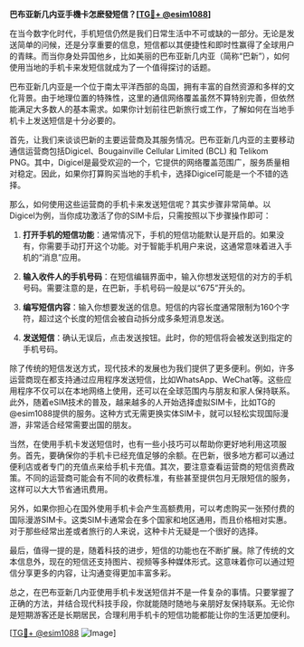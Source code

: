 **巴布亚新几内亚手機卡怎麽發短信？[[TG💪+ @esim1088](https://t.me/s/esim1088)]**

在当今数字化时代，手机短信仍然是我们日常生活中不可或缺的一部分。无论是发送简单的问候，还是分享重要的信息，短信都以其便捷性和即时性赢得了全球用户的青睐。而当你身处异国他乡，比如美丽的巴布亚新几内亚（简称“巴新”），如何使用当地的手机卡来发短信就成为了一个值得探讨的话题。

巴布亚新几内亚是一个位于南太平洋西部的岛国，拥有丰富的自然资源和多样的文化背景。由于地理位置的特殊性，这里的通信网络覆盖虽然不算特别完善，但依然能满足大多数人的基本需求。如果你计划前往巴新旅行或工作，了解如何在当地手机卡上发送短信是十分必要的。

首先，让我们来谈谈巴新的主要运营商及其服务情况。巴布亚新几内亚的主要移动通信运营商包括Digicel、Bougainville Cellular Limited (BCL) 和 Telikom PNG。其中，Digicel是最受欢迎的一个，它提供的网络覆盖范围广，服务质量相对稳定。因此，如果你打算购买当地的手机卡，选择Digicel可能是一个不错的选择。

那么，如何使用这些运营商的手机卡来发送短信呢？其实步骤非常简单。以Digicel为例，当你成功激活了你的SIM卡后，只需按照以下步骤操作即可：

1. **打开手机的短信功能**：通常情况下，手机的短信功能默认是开启的。如果没有，你需要手动打开这个功能。对于智能手机用户来说，这通常意味着进入手机的“消息”应用。

2. **输入收件人的手机号码**：在短信编辑界面中，输入你想发送短信的对方的手机号码。需要注意的是，在巴新，手机号码一般是以“675”开头的。

3. **编写短信内容**：输入你想要发送的信息。短信的内容长度通常限制为160个字符，超过这个长度的短信会被自动拆分成多条短消息发送。

4. **发送短信**：确认无误后，点击发送按钮。此时，你的短信将会被发送到指定的手机号码。

除了传统的短信发送方式，现代技术的发展也为我们提供了更多便利。例如，许多运营商现在都支持通过应用程序发送短信，比如WhatsApp、WeChat等。这些应用程序不仅可以在本地网络上使用，还可以在全球范围内与朋友和家人保持联系。此外，随着eSIM技术的普及，越来越多的人开始选择虚拟SIM卡，比如TG的@esim1088提供的服务。这种方式无需更换实体SIM卡，就可以轻松实现国际漫游，非常适合经常需要出国的朋友。

当然，在使用手机卡发送短信时，也有一些小技巧可以帮助你更好地利用这项服务。首先，要确保你的手机卡已经充值足够的余额。在巴新，很多地方都可以通过便利店或者专门的充值点来给手机卡充值。其次，要注意查看运营商的短信资费政策。不同的运营商可能会有不同的收费标准，有些甚至提供包月无限短信的服务，这样可以大大节省通讯费用。

另外，如果你担心在国外使用手机卡会产生高额费用，可以考虑购买一张预付费的国际漫游SIM卡。这类SIM卡通常会在多个国家和地区通用，而且价格相对实惠。对于那些经常出差或者旅行的人来说，这种卡片无疑是一个很好的选择。

最后，值得一提的是，随着科技的进步，短信的功能也在不断扩展。除了传统的文本信息外，现在的短信还支持图片、视频等多种媒体形式。这意味着你可以通过短信分享更多的内容，让沟通变得更加丰富多彩。

总之，在巴布亚新几内亚使用手机卡发送短信并不是一件复杂的事情。只要掌握了正确的方法，并结合现代科技手段，你就能随时随地与亲朋好友保持联系。无论你是短期游客还是长期居民，合理利用手机卡的短信功能都能让你的生活更加便利。

[[TG💪+ @esim1088](https://t.me/s/esim1088) ![Image](https://i.postimg.cc/4NQfJmqS/Snipaste-2025-05-13-00-14-12.png)]